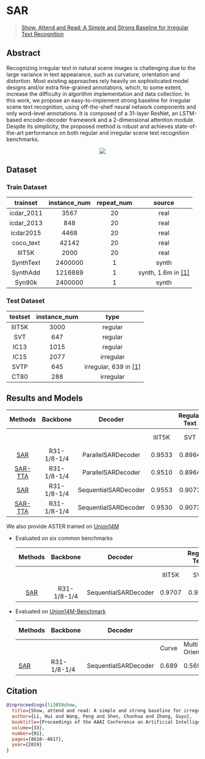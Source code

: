 # SAR

> [Show, Attend and Read: A Simple and Strong Baseline for Irregular Text Recognition](https://arxiv.org/abs/1811.00751)

<!-- [ALGORITHM] -->

## Abstract

Recognizing irregular text in natural scene images is challenging due to the large variance in text appearance, such as curvature, orientation and distortion. Most existing approaches rely heavily on sophisticated model designs and/or extra fine-grained annotations, which, to some extent, increase the difficulty in algorithm implementation and data collection. In this work, we propose an easy-to-implement strong baseline for irregular scene text recognition, using off-the-shelf neural network components and only word-level annotations. It is composed of a 31-layer ResNet, an LSTM-based encoder-decoder framework and a 2-dimensional attention module. Despite its simplicity, the proposed method is robust and achieves state-of-the-art performance on both regular and irregular scene text recognition benchmarks.

<div align=center>
<img src="https://user-images.githubusercontent.com/22607038/142798157-ac68907f-5a8a-473f-a29f-f0532b7fdba0.png"/>
</div>

## Dataset

### Train Dataset

|  trainset  | instance_num | repeat_num |           source           |
| :--------: | :----------: | :--------: | :------------------------: |
| icdar_2011 |     3567     |     20     |            real            |
| icdar_2013 |     848      |     20     |            real            |
| icdar2015  |     4468     |     20     |            real            |
| coco_text  |    42142     |     20     |            real            |
|   IIIT5K   |     2000     |     20     |            real            |
| SynthText  |   2400000    |     1      |           synth            |
|  SynthAdd  |   1216889    |     1      | synth, 1.6m in [\[1\]](#1) |
|   Syn90k   |   2400000    |     1      |           synth            |

### Test Dataset

| testset | instance_num |             type              |
| :-----: | :----------: | :---------------------------: |
| IIIT5K  |     3000     |            regular            |
|   SVT   |     647      |            regular            |
|  IC13   |     1015     |            regular            |
|  IC15   |     2077     |           irregular           |
|  SVTP   |     645      | irregular, 639 in [\[1\]](#1) |
|  CT80   |     288      |           irregular           |

## Results and Models

|                        Methods                         |  Backbone   |       Decoder        |        | Regular Text |           |     |           | Irregular Text |        |                         download                         |
| :----------------------------------------------------: | :---------: | :------------------: | :----: | :----------: | :-------: | :-: | :-------: | :------------: | :----: | :------------------------------------------------------: |
|                                                        |             |                      | IIIT5K |     SVT      | IC13-1015 |     | IC15-2077 |      SVTP      |  CT80  |                                                          |
| [SAR](/configs/textrecog/sar/sar_r31_parallel_decoder_academic.py) | R31-1/8-1/4 |  ParallelSARDecoder  | 0.9533 |    0.8964    |  0.9369   |     |  0.7602   |     0.8326     | 0.9062 | [model](https://download.openmmlab.com/mmocr/textrecog/sar/sar_resnet31_parallel-decoder_5e_st-sub_mj-sub_sa_real/sar_resnet31_parallel-decoder_5e_st-sub_mj-sub_sa_real_20220915_171910-04eb4e75.pth) \| [log](https://download.openmmlab.com/mmocr/textrecog/sar/sar_resnet31_parallel-decoder_5e_st-sub_mj-sub_sa_real/20220915_171910.log) |
| [SAR-TTA](/configs/textrecog/sar/sar_r31_parallel_decoder_academic.py) | R31-1/8-1/4 |  ParallelSARDecoder  | 0.9510 |    0.8964    |  0.9340   |     |  0.7862   |     0.8372     | 0.9132 |                                                          |
| [SAR](/configs/textrecog/sar/sar_r31_sequential_decoder_academic.py) | R31-1/8-1/4 | SequentialSARDecoder | 0.9553 |    0.9073    |  0.9409   |     |  0.7761   |     0.8093     | 0.8958 | [model](https://download.openmmlab.com/mmocr/textrecog/sar/sar_resnet31_sequential-decoder_5e_st-sub_mj-sub_sa_real/sar_resnet31_sequential-decoder_5e_st-sub_mj-sub_sa_real_20220915_185451-1fd6b1fc.pth) \| [log](https://download.openmmlab.com/mmocr/textrecog/sar/sar_resnet31_sequential-decoder_5e_st-sub_mj-sub_sa_real/20220915_185451.log) |
| [SAR-TTA](/configs/textrecog/sar/sar_r31_sequential_decoder_academic.py) | R31-1/8-1/4 | SequentialSARDecoder | 0.9530 |    0.9073    |  0.9389   |     |  0.8002   |     0.8124     | 0.9028 |                                                          |

We also provide ASTER trained on [Union14M](https://github.com/Mountchicken/Union14M)

- Evaluated on six common benchmarks

  |                        Methods                         |  Backbone   |       Decoder        |        | Regular Text |           |     |           | Irregular Text |        | download                                                 |
  | :----------------------------------------------------: | :---------: | :------------------: | :----: | :----------: | :-------: | :-: | :-------: | :------------: | :----: | :------------------------------------------------------- |
  |                                                        |             |                      | IIIT5K |     SVT      | IC13-1015 |     | IC15-2077 |      SVTP      |  CT80  |                                                          |
  | [SAR](configs/textrecog/sar/sar_resnet31_sequential-decoder_5e_union14m.py) | R31-1/8-1/4 | SequentialSARDecoder | 0.9707 |    0.9366    |  0.9576   |     |  0.8219   |     0.8698     | 0.9201 | [model](https://download.openmmlab.com/mmocr/textrecog/sar/sar_union14m/sar_union14m-a7ad75a6.pth) |

- Evaluated on [Union14M-Benchmark](https://github.com/Mountchicken/Union14M)

  | Methods                             | Backbone    | Decoder              |       |                | Unsolved Challenges |             |     |         | Additional Challenges |            | General | download                              |
  | ----------------------------------- | ----------- | -------------------- | ----- | -------------- | ------------------- | ----------- | --- | ------- | --------------------- | ---------- | ------- | ------------------------------------- |
  |                                     |             |                      | Curve | Multi-Oriented | Artistic            | Contextless |     | Salient | Multi-Words           | Incomplete | General |                                       |
  | [SAR](configs/textrecog/sar/sar_resnet31_sequential-decoder_5e_union14m.py) | R31-1/8-1/4 | SequentialSARDecoder | 0.689 | 0.569          | 0.606               | 0.733       |     | 0.601   | 0.746                 | 0.021      | 0.760   | [model](https://download.openmmlab.com/mmocr/textrecog/sar/sar_union14m/sar_union14m-a7ad75a6.pth) |

## Citation

```bibtex
@inproceedings{li2019show,
  title={Show, attend and read: A simple and strong baseline for irregular text recognition},
  author={Li, Hui and Wang, Peng and Shen, Chunhua and Zhang, Guyu},
  booktitle={Proceedings of the AAAI Conference on Artificial Intelligence},
  volume={33},
  number={01},
  pages={8610--8617},
  year={2019}
}
```
